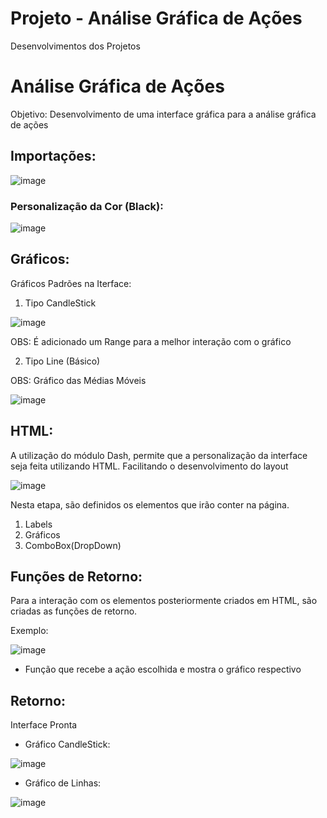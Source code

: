 # Projeto - Análise Gráfica de Ações
Desenvolvimentos dos Projetos

# Análise Gráfica de Ações
Objetivo: Desenvolvimento de uma interface gráfica para a análise gráfica de ações

## Importações:
![image](https://user-images.githubusercontent.com/83097613/158446637-08d57b76-df7f-4109-889b-f340a9b502e0.png)

### Personalização da Cor (Black):
![image](https://user-images.githubusercontent.com/83097613/158446821-88e1e01f-e052-4423-85c0-974018c5d7bf.png)

## Gráficos:
Gráficos Padrões na Iterface:
1. Tipo CandleStick

![image](https://user-images.githubusercontent.com/83097613/158446988-9db4d7a9-2412-4bef-b4bb-819bd68f1f7c.png)

OBS: É adicionado um Range para a melhor interação com o gráfico

2. Tipo Line (Básico)

OBS: Gráfico das Médias Móveis 

![image](https://user-images.githubusercontent.com/83097613/158447147-8f870806-8951-49dc-a557-0738be5d41b1.png)

## HTML:
A utilização do módulo Dash, permite que a personalização da interface seja feita utilizando HTML. 
Facilitando o desenvolvimento do layout

![image](https://user-images.githubusercontent.com/83097613/158447850-716aff7c-179f-477c-8257-686c5b4e0a3c.png)

Nesta etapa, são definidos os elementos que irão conter na página.

1. Labels
2. Gráficos
3. ComboBox(DropDown)

## Funções de Retorno:
Para a interação com os elementos posteriormente criados em HTML, são criadas as funções de retorno.

Exemplo:

![image](https://user-images.githubusercontent.com/83097613/158448321-b7bbe79f-d65c-4e3a-9583-398fdc9b91bc.png)

- Função que recebe a ação escolhida e mostra o gráfico respectivo

## Retorno:
Interface Pronta

- Gráfico CandleStick:

![image](https://user-images.githubusercontent.com/83097613/158449197-84db5f2e-40bc-4ee3-aa25-cbb7d73cd4b7.png)


- Gráfico de Linhas:

![image](https://user-images.githubusercontent.com/83097613/158449070-cd3eda8c-50d9-4754-b828-f8a9ae8951f9.png)







